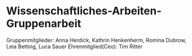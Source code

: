 # Wissenschaftliches-Arbeiten-Gruppenarbeit
Gruppenmitglieder: Anna Herdick, Kathrin Henkenherm, Romina Dubrow, Leia Betting, Luca Sauer
Ehrenmitglied(Ceo): Tim Ritter

